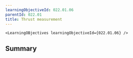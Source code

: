 ```yaml
---
learningObjectiveId: 022.01.06
parentId: 022.01
title: Thrust measurement
---
```


```tsx eval
<LearningOBjectives learningObjectiveId={022.01.06} />
```

## Summary
